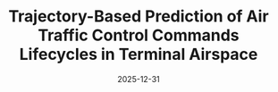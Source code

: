 ---
title: "Trajectory-Based Prediction of Air Traffic Control Commands Lifecycles in Terminal Airspace"
collection: publications
category: manuscripts
permalink: /publication/2024-11-25-paper-title-number-1
date: 2025-12-31
venue: 'Manuscript in preparation1'
---